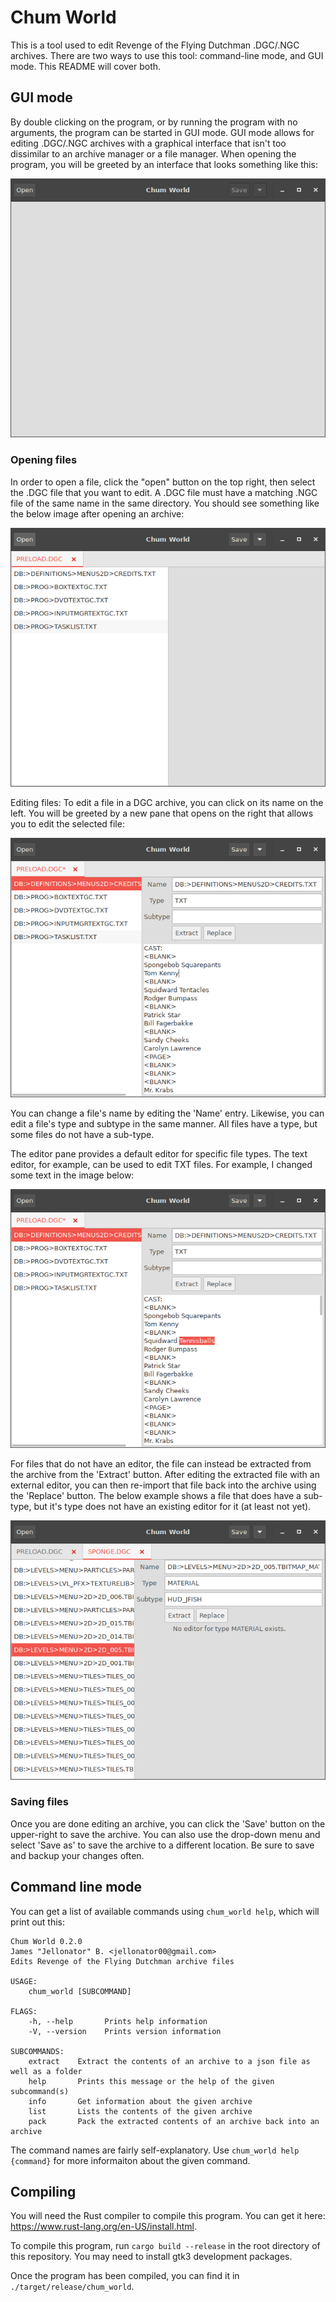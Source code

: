 # Chum World
This is a tool used to edit Revenge of the Flying Dutchman .DGC/.NGC archives. There are two ways to use this tool: command-line mode, and GUI mode. This README will cover both.

## GUI mode
By double clicking on the program, or by running the program with no arguments, the program can be started in GUI mode.  GUI mode allows for editing .DGC/.NGC archives with a graphical interface that isn't too dissimilar to an archive manager or a file manager. When opening the program, you will be greeted by an interface that looks something like this:

![No Open Files](https://raw.githubusercontent.com/Jellonator/chum_world/master/images/scrn1.png)

### Opening files
In order to open a file, click the "open" button on the top right, then select the .DGC file that you want to edit. A .DGC file must have a matching .NGC file of the same name in the same directory. You should see something like the below image after opening an archive:

![Open File](https://raw.githubusercontent.com/Jellonator/chum_world/master/images/scrn2.png)

Editing files:
To edit a file in a DGC archive, you can click on its name on the left. You will be greeted by a new pane that opens on the right that allows you to edit the selected file:

![Open File](https://raw.githubusercontent.com/Jellonator/chum_world/master/images/scrn3.png)

You can change a file's name by editing the 'Name' entry. Likewise, you can edit a file's type and subtype in the same manner. All files have a type, but some files do not have a sub-type.

The editor pane provides a default editor for specific file types. The text editor, for example, can be used to edit TXT files. For example, I changed some text in the image below:

![Open File](https://raw.githubusercontent.com/Jellonator/chum_world/master/images/scrn4.png)

For files that do not have an editor, the file can instead be extracted from the archive from the 'Extract' button. After editing the extracted file with an external editor, you can then re-import that file back into the archive using the 'Replace' button. The below example shows a file that does have a sub-type, but it's type does not have an existing editor for it (at least not yet).

![Open File](https://raw.githubusercontent.com/Jellonator/chum_world/master/images/scrn5.png)

### Saving files
Once you are done editing an archive, you can click the 'Save' button on the upper-right to save the archive. You can also use the drop-down menu and select 'Save as' to save the archive to a different location. Be sure to save and backup your changes often.

## Command line mode
You can get a list of available commands using `chum_world help`, which will print out this:

```
Chum World 0.2.0
James "Jellonator" B. <jellonator00@gmail.com>
Edits Revenge of the Flying Dutchman archive files

USAGE:
    chum_world [SUBCOMMAND]

FLAGS:
    -h, --help       Prints help information
    -V, --version    Prints version information

SUBCOMMANDS:
    extract    Extract the contents of an archive to a json file as well as a folder
    help       Prints this message or the help of the given subcommand(s)
    info       Get information about the given archive
    list       Lists the contents of the given archive
    pack       Pack the extracted contents of an archive back into an archive
```

The command names are fairly self-explanatory. Use `chum_world help {command}` for more informaiton about the given command.

## Compiling
You will need the Rust compiler to compile this program. You can get it here: https://www.rust-lang.org/en-US/install.html.

To compile this program, run `cargo build --release` in the root directory of this repository. You may need to install gtk3 development packages.

Once the program has been compiled, you can find it in `./target/release/chum_world`.
